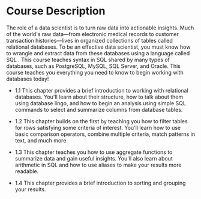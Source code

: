 # Course Description

The role of a data scientist is to turn raw data into actionable insights. Much of the world's raw data—from electronic medical records to customer transaction histories—lives in organized collections of tables called relational databases. To be an effective data scientist, you must know how to wrangle and extract data from these databases using a language called SQL . This course teaches syntax in SQL shared by many types of databases, such as PostgreSQL, MySQL, SQL Server, and Oracle. This course teaches you everything you need to know to begin working with databases today!

* 1.1 This chapter provides a brief introduction to working with relational databases. You'll learn about their structure, how to talk about them using database lingo, and how to begin an analysis using simple SQL commands to select and summarize columns from database tables.

* 1.2 This chapter builds on the first by teaching you how to filter tables for rows satisfying some criteria of interest. You'll learn how to use basic comparison operators, combine multiple criteria, match patterns in text, and much more.

* 1.3 This chapter teaches you how to use aggregate functions to summarize data and gain useful insights. You'll also learn about arithmetic in SQL and how to use aliases to make your results more readable.

* 1.4 This chapter provides a brief introduction to sorting and grouping your results.
